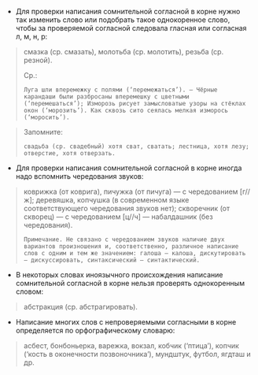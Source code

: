 - Для проверки написания сомнительной согласной в корне нужно так изменить слово или подобрать такое однокоренное слово, чтобы за проверяемой согласной следовала гласная или согласная л, м, н, р:
> смазка (ср. смазать), молотьба (ср. молотить), резьба (ср. резной).
>
> Ср.:
>
>     Луга шли вперемежку с полями (‘перемежаться’). — Чёрные карандаши были разбросаны вперемешку с цветными (‘перемешаться’); Изморозь рисует замысловатые узоры на стёклах окон (‘морозить’). Как сквозь сито сеялась мелкая изморось (‘моросить’).
>

>
> Запомните: 
>
>     свадьба (ср. свадебный) хотя сват, сватать; лестница, хотя лезу; отверстие, хотя отверзать.
>

- Для проверки написания сомнительной согласной в корне иногда надо вспомнить чередования звуков: 
> коврижка (от коврига), пичужка (от пичуга) — с чередованием [г//ж]; деревяшка, копчушка (в современном языке соответствующего чередования звуков нет); скворечник (от скворец) — с чередованием [ц//ч] — набалдашник (без чередования).
>
>     Примечание. Не связано с чередованием звуков наличие двух вариантов произношения и, соответственно, различное написание слов с одним и тем же значением: галоша — калоша, дискутировать — дискуссировать, синтаксический — синтактический.
>

- В некоторых словах иноязычного происхождения написание сомнительной согласной в корне нельзя проверять однокоренным словом:
> абстракция (ср. абстрагировать).

- Написание многих слов с непроверяемыми согласными в корне определяется по орфографическому словарю:
> асбест, бонбоньерка, варежка, вокзал, кобчик (‘птица’), копчик (‘кость в оконечности позвоночника’), мундштук, футбол, ягдташ и др.
